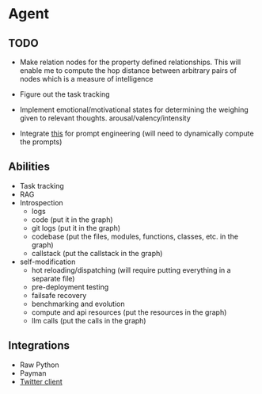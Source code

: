 # Agent

## TODO

- Make relation nodes for the property defined relationships. This will enable me to compute the hop distance between arbitrary pairs of nodes which is a measure of intelligence

- Figure out the task tracking

- Implement emotional/motivational states for determining the weighing given to relevant thoughts. arousal/valency/intensity

- Integrate [this](https://github.com/zenbase-ai/core) for prompt engineering (will need to dynamically compute the prompts)


## Abilities

- Task tracking
- RAG
- Introspection
  - logs
  - code (put it in the graph)
  - git logs (put it in the graph)
  - codebase (put the files, modules, functions, classes, etc. in the graph)
  - callstack (put the callstack in the graph)
- self-modification
  - hot reloading/dispatching (will require putting everything in a separate file)
  - pre-deployment testing
  - failsafe recovery
  - benchmarking and evolution
  - compute and api resources (put the resources in the graph)
  - llm calls (put the calls in the graph)

## Integrations

- Raw Python
- Payman
- [Twitter client](https://github.com/RubyResearch/agent-twitter-client)